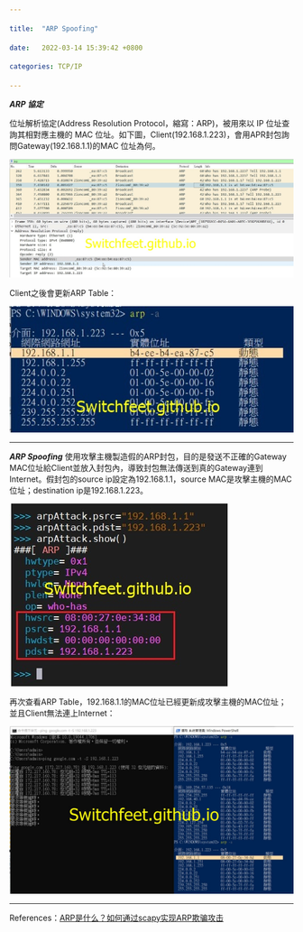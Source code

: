 ```yaml
---

title:  "ARP Spoofing"

date:   2022-03-14 15:39:42 +0800

categories: TCP/IP

---
```

***ARP 協定***

位址解析協定(Address Resolution Protocol，縮寫：ARP)，被用來以 IP 位址查詢其相對應主機的 MAC 位址。如下圖，Client(192.168.1.223)，會用APR封包詢問Gateway(192.168.1.1)的MAC 位址為何。

![arp](/assets/images/arp/output/arp.jpg)

Client之後會更新ARP Table：

![arp](/assets/images/arp/output/arp-client.jpg)

---

***ARP Spoofing***
使用攻擊主機製造假的ARP封包，目的是發送不正確的Gateway MAC位址給Client並放入封包內，導致封包無法傳送到真的Gateway連到Internet。假封包的source ip設定為192.168.1.1，source MAC是攻擊主機的MAC位址；destination ip是192.168.1.223。

![arp](/assets/images/arp/output/arp-spoofing.jpg)

再次查看ARP Table，192.168.1.1的MAC位址已經更新成攻擊主機的MAC位址；並且Client無法連上Internet：

![arp](/assets/images/arp/output/arp-spoofing-client.jpg)

---

References：[ARP是什么？如何通过scapy实现ARP欺骗攻击](https://youtu.be/3oHWPrrL2Zc)

